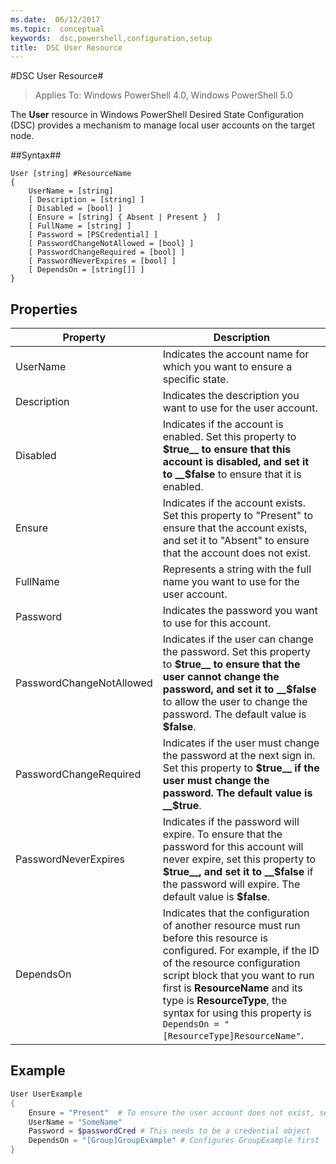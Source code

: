 ```yaml
---
ms.date:  06/12/2017
ms.topic:  conceptual
keywords:  dsc,powershell,configuration,setup
title:  DSC User Resource
---
```


#DSC User Resource#


>Applies To: Windows PowerShell 4.0, Windows PowerShell 5.0


The __User__ resource in Windows PowerShell Desired State Configuration (DSC) provides a mechanism to manage local user accounts on the target node.


##Syntax##

```
User [string] #ResourceName
{
    UserName = [string]
    [ Description = [string] ]
    [ Disabled = [bool] ]
    [ Ensure = [string] { Absent | Present }  ]
    [ FullName = [string] ]
    [ Password = [PSCredential] ]
    [ PasswordChangeNotAllowed = [bool] ]
    [ PasswordChangeRequired = [bool] ]
    [ PasswordNeverExpires = [bool] ]
    [ DependsOn = [string[]] ]
}
```

## Properties
|  Property  |  Description   |
|---|---|
| UserName| Indicates the account name for which you want to ensure a specific state.|
| Description| Indicates the description you want to use for the user account.|
| Disabled| Indicates if the account is enabled. Set this property to __$true__ to ensure that this account is disabled, and set it to __$false__ to ensure that it is enabled.|
| Ensure| Indicates if the account exists. Set this property to "Present" to ensure that the account exists, and set it to "Absent" to ensure that the account does not exist.|
| FullName| Represents a string with the full name you want to use for the user account.|
| Password| Indicates the password you want to use for this account. |
| PasswordChangeNotAllowed| Indicates if the user can change the password. Set this property to __$true__ to ensure that the user cannot change the password, and set it to __$false__ to allow the user to change the password. The default value is __$false__.|
| PasswordChangeRequired| Indicates if the user must change the password at the next sign in. Set this property to __$true__ if the user must change the password. The default value is __$true__.|
| PasswordNeverExpires| Indicates if the password will expire. To ensure that the password for this account will never expire, set this property to __$true__, and set it to __$false__ if the password will expire. The default value is __$false__.|
| DependsOn | Indicates that the configuration of another resource must run before this resource is configured. For example, if the ID of the resource configuration script block that you want to run first is __ResourceName__ and its type is __ResourceType__, the syntax for using this property is `DependsOn = "[ResourceType]ResourceName"`.|

## Example

```powershell
User UserExample
{
    Ensure = "Present"  # To ensure the user account does not exist, set Ensure to "Absent"
    UserName = "SomeName"
    Password = $passwordCred # This needs to be a credential object
    DependsOn = "[Group]GroupExample" # Configures GroupExample first
}
```
